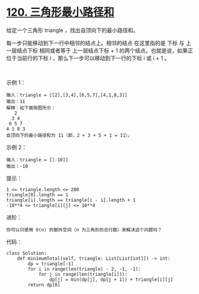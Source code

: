 # [120. 三角形最小路径和](https://leetcode-cn.com/problems/triangle/)

给定一个三角形 triangle ，找出自顶向下的最小路径和。

每一步只能移动到下一行中相邻的结点上。相邻的结点 在这里指的是 下标 与 上一层结点下标 相同或者等于 上一层结点下标 + 1 的两个结点。也就是说，如果正位于当前行的下标 i ，那么下一步可以移动到下一行的下标 i 或 i + 1 。

 

示例 1：
```
输入：triangle = [[2],[3,4],[6,5,7],[4,1,8,3]]
输出：11
解释：如下面简图所示：
   2
  3 4
 6 5 7
4 1 8 3
自顶向下的最小路径和为 11（即，2 + 3 + 5 + 1 = 11）。
```
示例 2：
```
输入：triangle = [[-10]]
输出：-10
```

提示：
```
1 <= triangle.length <= 200
triangle[0].length == 1
triangle[i].length == triangle[i - 1].length + 1
-10**4 <= triangle[i][j] <= 10**4
```

进阶：
```
你可以只使用 O(n) 的额外空间（n 为三角形的总行数）来解决这个问题吗？
```

代码：
```python3
class Solution:
    def minimumTotal(self, triangle: List[List[int]]) -> int:
        dp = triangle[-1]
        for i in range(len(triangle) - 2, -1, -1):
            for j in range(len(triangle[i])):
                dp[j] = min(dp[j], dp[j + 1]) + triangle[i][j]
        return dp[0]
```